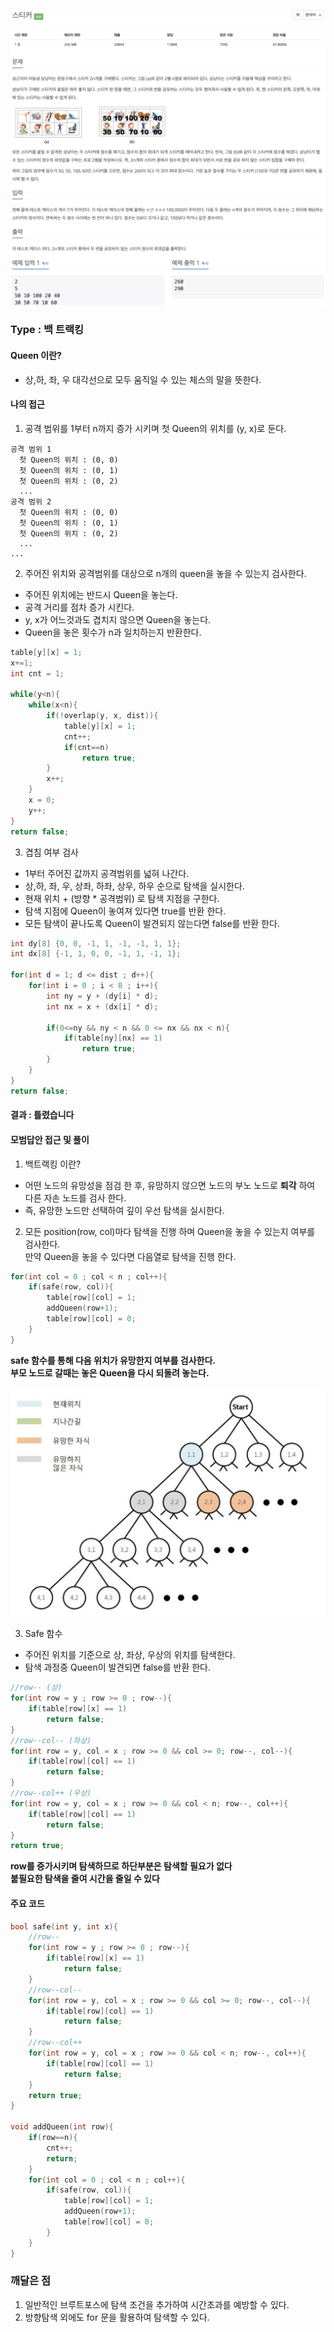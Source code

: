 ![Problem](https://github.com/seongjinkime/problem-solving/blob/master/images/9465.png)
### Type :  백 트랙킹

#### Queen 이란?
 - 상,하, 좌, 우 대각선으로 모두 움직일 수 있는 체스의 말을 뜻한다.

#### 나의 접근
1. 공격 범위를 1부터 n까지 증가 시키며 첫 Queen의 위치를 (y, x)로 둔다.
```
공격 범위 1
  첫 Queen의 위치 : (0, 0)
  첫 Queen의 위치 : (0, 1)
  첫 Queen의 위치 : (0, 2)
  ...
공격 범위 2
  첫 Queen의 위치 : (0, 0)
  첫 Queen의 위치 : (0, 1)
  첫 Queen의 위치 : (0, 2)
  ...
...
```  

2. 주어진 위치와 공격범위를 대상으로 n개의 queen을 놓을 수 있는지 검사한다.
- 주어진 위치에는 반드시 Queen을 놓는다.
- 공격 거리를 점차 증가 시킨다.
- y, x가 어느것과도 겹치지 않으면 Queen을 놓는다.
- Queen을 놓은 횟수가 n과 일치하는지 반환한다.

```cpp
table[y][x] = 1;
x+=1;
int cnt = 1;

while(y<n){
    while(x<n){
        if(!overlap(y, x, dist)){
            table[y][x] = 1;
            cnt++;
            if(cnt==n)
                return true;
        }
        x++;
    }
    x = 0;
    y++;
}
return false;
```  

3. 겹침 여부 검사  
- 1부터 주어진 값까지 공격범위를 넓혀 나간다.  
- 상,하, 좌, 우, 상좌, 하좌, 상우, 하우 순으로 탐색을 실시한다.  
- 현재 위치 + (방향 * 공격범위) 로 탐색 지점을 구한다.  
- 탐색 지점에 Queen이 놓여져 있다면 true를 반환 한다.  
- 모든 탐색이 끝나도록 Queen이 발견되지 않는다면 false를 반환 한다.  

```cpp
int dy[8] {0, 0, -1, 1, -1, -1, 1, 1};
int dx[8] {-1, 1, 0, 0, -1, 1, -1, 1};

for(int d = 1; d <= dist ; d++){
    for(int i = 0 ; i < 8 ; i++){
        int ny = y + (dy[i] * d);
        int nx = x + (dx[i] * d);

        if(0<=ny && ny < n && 0 <= nx && nx < n){
            if(table[ny][nx] == 1)
                return true;
        }
    }
}
return false;
```

#### 결과 : **틀렸습니다**

#### 모범답안 접근 및 풀이

1. 백트랙킹 이란?
  - 어떤 노드의 유망성을 점검 한 후, 유망하지 않으면 노드의 부노 노드로 **퇴각** 하여 다른 자손 노드를 검사 한다.  
  - 즉, 유망한 노드만 선택하여 깊이 우선 탐색을 실시한다.  

2. 모든 position(row, col)마다 탐색을 진행 하며 Queen을 놓을 수 있는지 여부를 검사한다.  
   만약 Queen을 놓을 수 있다면 다음열로 탐색을 진행 한다.
```cpp
for(int col = 0 ; col < n ; col++){
    if(safe(row, col)){
        table[row][col] = 1;
        addQueen(row+1);
        table[row][col] = 0;
    }
}
```
**safe 함수를 통해 다음 위치가 유망한지 여부를 검사한다.**  
**부모 노드로 갈때는 놓은 Queen을 다시 되돌려 놓는다.**

![Problem](https://github.com/seongjinkime/problem-solving/blob/master/images/back_tracking.png)

3. Safe 함수
  - 주어진 위치를 기준으로 상, 좌상, 우상의 위치를 탐색한다.  
  - 탐색 과정중 Queen이 발견되면 false를 반환 한다.
 ```cpp
 //row-- (상)
 for(int row = y ; row >= 0 ; row--){
     if(table[row][x] == 1)
         return false;
 }
 //row--col-- (좌상)
 for(int row = y, col = x ; row >= 0 && col >= 0; row--, col--){
     if(table[row][col] == 1)
         return false;
 }
 //row--col++ (우상)
 for(int row = y, col = x ; row >= 0 && col < n; row--, col++){
     if(table[row][col] == 1)
         return false;
 }
 return true;
 ```
 **row를 증가시키며 탐색하므로 하단부분은 탐색할 필요가 없다**  
 **붙필요한 탐색을 줄여 시간을 줄일 수 있다**

#### 주요 코드
```cpp
bool safe(int y, int x){
    //row--
    for(int row = y ; row >= 0 ; row--){
        if(table[row][x] == 1)
            return false;
    }
    //row--col--
    for(int row = y, col = x ; row >= 0 && col >= 0; row--, col--){
        if(table[row][col] == 1)
            return false;
    }
    //row--col++
    for(int row = y, col = x ; row >= 0 && col < n; row--, col++){
        if(table[row][col] == 1)
            return false;
    }
    return true;
}

void addQueen(int row){
    if(row==n){
        cnt++;
        return;
    }
    for(int col = 0 ; col < n ; col++){
        if(safe(row, col)){
            table[row][col] = 1;
            addQueen(row+1);
            table[row][col] = 0;
        }
    }
}

```

### 깨달은 점
1. 일반적인 브루트포스에 탐색 조건을 추가하여 시간초과를 예방할 수 있다.
2. 방향탐색 외에도 for 문을 활용하여 탐색할 수 있다.  
